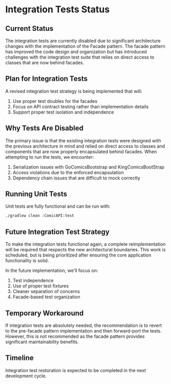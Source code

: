 # Integration Tests Status

## Current Status

The integration tests are currently disabled due to significant architecture changes with the implementation of the Facade pattern. The facade pattern has improved the code design and organization but has introduced challenges with the integration test suite that relies on direct access to classes that are now behind facades.

## Plan for Integration Tests

A revised integration test strategy is being implemented that will:

1. Use proper test doubles for the facades
2. Focus on API contract testing rather than implementation details
3. Support proper test isolation and independence

## Why Tests Are Disabled

The primary issue is that the existing integration tests were designed with the previous architecture in mind and relied on direct access to classes and components that are now properly encapsulated behind facades. When attempting to run the tests, we encounter:

1. Serialization issues with GoComicsBootstrap and KingComicsBootStrap
2. Access violations due to the enforced encapsulation
3. Dependency chain issues that are difficult to mock correctly

## Running Unit Tests

Unit tests are fully functional and can be run with:

```bash
./gradlew clean :ComicAPI:test
```

## Future Integration Test Strategy

To make the integration tests functional again, a complete reimplementation will be required that respects the new architectural boundaries. This work is scheduled, but is being prioritized after ensuring the core application functionality is solid.

In the future implementation, we'll focus on:

1. Test independence
2. Use of proper test fixtures
3. Cleaner separation of concerns
4. Facade-based test organization

## Temporary Workaround

If integration tests are absolutely needed, the recommendation is to revert to the pre-facade pattern implementation and then forward-port the tests. However, this is not recommended as the facade pattern provides significant maintainability benefits.

## Timeline

Integration test restoration is expected to be completed in the next development cycle.